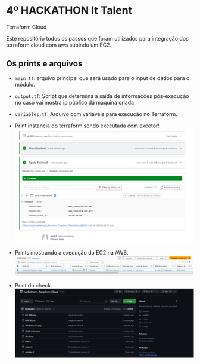 # 4º HACKATHON It Talent

Terraform Cloud

Este repositório todos os passos que foram utilizados para integração dos terraform cloud com aws subindo um EC2.

## Os prints e arquivos

- `main.tf`: arquivo principal que será usado para o input de dados para o módulo.
- `output.tf`: Script que determina a saída de informações pós-execução no caso   vai mostra ip público da máquina criada
- `variables.tf`: Arquivo com variáveis para execução no Terraform.
- Print instancia do terraform sendo executada com excetor! 
  ![](TerraformCloud.png) 
    
- Prints mostrando a execução do EC2 na AWS.
  ![](EC2_AWS.png)

- Print do check.
  ![](check.png)
 